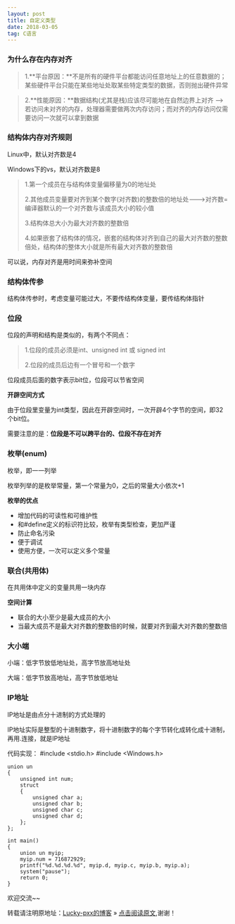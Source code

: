 ```yaml
---
layout: post
title: 自定义类型 
date: 2018-03-05 
tag: C语言
---
```


### 为什么存在内存对齐

>1.**平台原因：**不是所有的硬件平台都能访问任意地址上的任意数据的；某些硬件平台只能在某些地址处取某些特定类型的数据，否则抛出硬件异常

>2.**性能原因：**数据结构(尤其是栈)应该尽可能地在自然边界上对齐
>-->若访问未对齐的内存，处理器需要做两次内存访问；而对齐的内存访问仅需要访问一次就可以拿到数据

### 结构体内存对齐规则


Linux中，默认对齐数是4

Windows下的vs，默认对齐数是8

>1.第一个成员在与结构体变量偏移量为0的地址处
> 
>2.其他成员变量要对齐到某个数字(对齐数)的整数倍的地址处--->对齐数=编译器默认的一个对齐数与该成员大小的较小值
>
>3.结构体总大小为最大对齐数的整数倍
>
>4.如果嵌套了结构体的情况，嵌套的结构体对齐到自己的最大对齐数的整数倍处，结构体的整体大小就是所有最大对齐数的整数倍

可以说，内存对齐是用时间来弥补空间

### 结构体传参

结构体传参时，考虑变量可能过大，不要传结构体变量，要传结构体指针

### 位段

位段的声明和结构是类似的，有两个不同点：

>1.位段的成员必须是int、unsigned int 或 signed int
>
>2.位段的成员后边有一个冒号和一个数字

位段成员后面的数字表示bit位，位段可以节省空间

**开辟空间方式**

由于位段里变量为int类型，因此在开辟空间时，一次开辟4个字节的空间，即32个bit位。

需要注意的是：**位段是不可以跨平台的、位段不存在对齐**

### 枚举(enum)

枚举，即一一列举

枚举列举的是枚举常量，第一个常量为0，之后的常量大小依次+1

**枚举的优点**

- 增加代码的可读性和可维护性
- 和#define定义的标识符比较，枚举有类型检查，更加严谨
- 防止命名污染
- 便于调试
- 使用方便，一次可以定义多个常量

### 联合(共用体)

在共用体中定义的变量共用一块内存

**空间计算**

- 联合的大小至少是最大成员的大小
- 当最大成员不是最大对齐数的整数倍的时候，就要对齐到最大对齐数的整数倍

### 大小端

小端：低字节放低地址处，高字节放高地址处

大端：低字节放高地址，高字节放低地址

### IP地址

IP地址是由点分十进制的方式处理的

IP地址实际是整型的十进制数字，将十进制数字的每个字节转化成转化成十进制，再用.连接，就是IP地址

代码实现：
    #include <stdio.h>
    #include <Windows.h>
    
    union un
    {
    	unsigned int num;
    	struct 
    	{
    		unsigned char a;
    		unsigned char b;
    		unsigned char c;
    		unsigned char d;
    	};
    };
    
    int main()
    {
    	union un myip;
    	myip.num = 716872929;
    	printf("%d.%d.%d.%d", myip.d, myip.c, myip.b, myip.a);
    	system("pause");
    	return 0;
    }

欢迎交流~~

转载请注明原地址：[Lucky-pxx的博客](http://www.bingoxin.top) » [点击阅读原文](http://www.bingoxin.top/2018/03/%E8%87%AA%E5%AE%9A%E4%B9%89%E7%B1%BB%E5%9E%8B/),谢谢！





